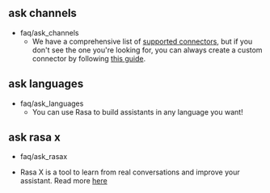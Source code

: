 ## ask channels
* faq/ask_channels
  - We have a comprehensive list of [supported connectors](https://rasa.com/docs/core/connectors/), but if
    you don't see the one you're looking for, you can always create a custom connector by following
    [this guide](https://rasa.com/docs/rasa/user-guide/connectors/custom-connectors/).

## ask languages
* faq/ask_languages
  - You can use Rasa to build assistants in any language you want!

## ask rasa x
* faq/ask_rasax
 - Rasa X is a tool to learn from real conversations and improve your assistant. Read more [here](https://rasa.com/docs/rasa-x/)
